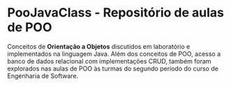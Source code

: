 ﻿# PooJavaClass - Repositório de aulas de POO

Conceitos de **Orientação a Objetos** discutidos em laboratório e implementados na linguagem Java.
Além dos conceitos de POO, acesso a banco de dados relacional com implementações CRUD, também foram explorados nas aulas de POO às turmas do segundo período do curso de Engenharia de Software.

